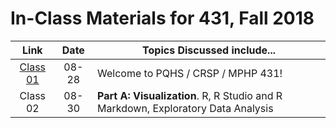 # In-Class Materials for 431, Fall 2018

Link | Date | Topics Discussed include...
:----------: | :----------: | ------------------------------------------------------------------------------
[Class 01](https://github.com/THOMASELOVE/431-2018/tree/master/slides/class01) | 08-28 | Welcome to PQHS / CRSP / MPHP 431!
Class 02 | 08-30 | **Part A: Visualization**. R, R Studio and R Markdown, Exploratory Data Analysis

